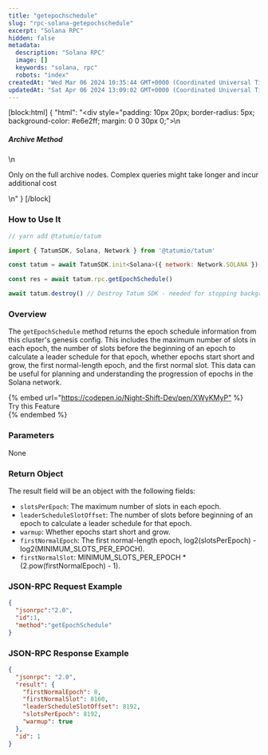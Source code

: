 ```yaml
---
title: "getepochschedule"
slug: "rpc-solana-getepochschedule"
excerpt: "Solana RPC"
hidden: false
metadata: 
  description: "Solana RPC"
  image: []
  keywords: "solana, rpc"
  robots: "index"
createdAt: "Wed Mar 06 2024 10:35:44 GMT+0000 (Coordinated Universal Time)"
updatedAt: "Sat Apr 06 2024 13:09:02 GMT+0000 (Coordinated Universal Time)"
---
```

[block:html]
{
  "html": "<div style=\"padding: 10px 20px; border-radius: 5px; background-color: #e6e2ff; margin: 0 0 30px 0;\">\n  <h5>Archive Method</h5>\n  <p>Only on the full archive nodes. Complex queries might take longer and incur additional cost</p>\n</div>"
}
[/block]


### How to Use It



```javascript
// yarn add @tatumio/tatum

import { TatumSDK, Solana, Network } from '@tatumio/tatum'

const tatum = await TatumSDK.init<Solana>({ network: Network.SOLANA })

const res = await tatum.rpc.getEpochSchedule()

await tatum.destroy() // Destroy Tatum SDK - needed for stopping background jobs
```



### Overview

The `getEpochSchedule` method returns the epoch schedule information from this cluster's genesis config. This includes the maximum number of slots in each epoch, the number of slots before the beginning of an epoch to calculate a leader schedule for that epoch, whether epochs start short and grow, the first normal-length epoch, and the first normal slot. This data can be useful for planning and understanding the progression of epochs in the Solana network.

{% embed url="<https://codepen.io/Night-Shift-Dev/pen/XWyKMyP"> %}  
Try this Feature  
{% endembed %}

### Parameters

None

### Return Object

The result field will be an object with the following fields:

- `slotsPerEpoch`: The maximum number of slots in each epoch.
- `leaderScheduleSlotOffset`: The number of slots before beginning of an epoch to calculate a leader schedule for that epoch.
- `warmup`: Whether epochs start short and grow.
- `firstNormalEpoch`: The first normal-length epoch, log2(slotsPerEpoch) - log2(MINIMUM\_SLOTS\_PER\_EPOCH).
- `firstNormalSlot`: MINIMUM\_SLOTS\_PER\_EPOCH \* (2.pow(firstNormalEpoch) - 1).

### JSON-RPC Request Example

```json
{
  "jsonrpc":"2.0",
  "id":1,
  "method":"getEpochSchedule"
}
```

### JSON-RPC Response Example

```json
{
  "jsonrpc": "2.0",
  "result": {
    "firstNormalEpoch": 8,
    "firstNormalSlot": 8160,
    "leaderScheduleSlotOffset": 8192,
    "slotsPerEpoch": 8192,
    "warmup": true
  },
  "id": 1
}
```
